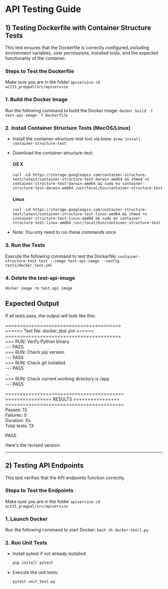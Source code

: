 # API Testing Guide

## 1) Testing Dockerfile with Container Structure Tests

This test ensures that the Dockerfile is correctly configured, including environment variables, user permissions, installed tools, and the expected functionality of the container.

### Steps to Test the Dockerfile

Make sure you are in the folder `apiservice`: `cd ac215_preppal/src/apiservice`

### 1. Build the Docker Image

Run the following command to build the Docker image: `docker build -t test-api-image -f Dockerfile .`

### 2. Install Container Structure Tests (MacOS/Linux)

- Install the container-structure-test tool via brew: `brew install container-structure-test`
- Download the container-structure-test:

  #### OS X

  `curl -LO https://storage.googleapis.com/container-structure-test/latest/container-structure-test-darwin-amd64 && chmod +x container-structure-test-darwin-amd64 && sudo mv container-structure-test-darwin-amd64 /usr/local/bin/container-structure-test`

  #### Linux

  `curl -LO https://storage.googleapis.com/container-structure-test/latest/container-structure-test-linux-amd64 && chmod +x container-structure-test-linux-amd64 && sudo mv container-structure-test-linux-amd64 /usr/local/bin/container-structure-test`

- Note: You only need to run these commands once

### 3. Run the Tests

Execute the following command to test the Dockerfile: `container-structure-test test --image test-api-image --config tests/docker_test.yml`

### 4. Delete the test-api-image

`docker image rm test-api-image`

## Expected Output

If all tests pass, the output will look like this:

======================================== <br>
====== Test file: docker_test.yml ====== <br>
======================================== <br>
=== RUN: Verify Python binary <br>
--- PASS <br>
=== RUN: Check pip version <br>
--- PASS <br>
=== RUN: Check git installed <br>
--- PASS <br>
... <br>
=== RUN: Check current working directory is /app <br>
--- PASS <br>

========================================= <br>
================ RESULTS ================ <br>
========================================= <br>
Passes: 13 <br>
Failures: 0 <br>
Duration: Xs <br>
Total tests: 13 <br>

PASS

Here's the revised version:

---

## 2) Testing API Endpoints

This test verifies that the API endpoints function correctly.

### Steps to Test the Endpoints

Make sure you are in the folder `apiservice`: `cd ac215_preppal/src/apiservice`

### 1. **Launch Docker**

Run the following command to start Docker:
`bash
    sh docker-shell.py
    `

### 2. **Run Unit Tests**

- Install pytest if not already installed:
  ```bash
  pip install pytest
  ```
- Execute the unit tests:
  ```bash
  pytest unit_test.py
  ```
